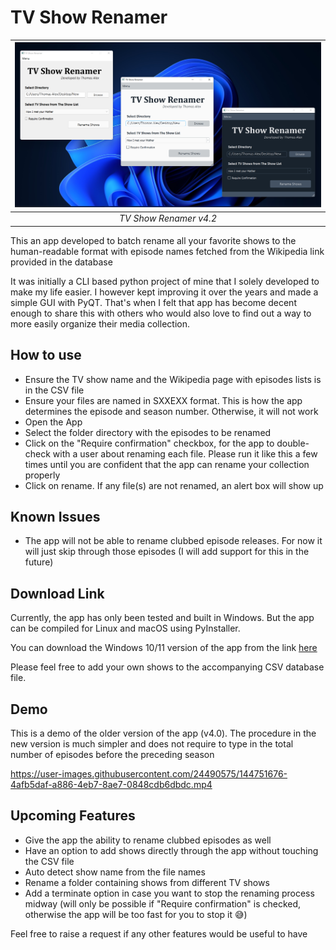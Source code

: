 # TV Show Renamer

| ![Screenshot of the App](show_renamer_v4_files/images/themes-v4.2.png) |
|:--:| 
| *TV Show Renamer v4.2* |

This an app developed to batch rename all your favorite shows to the human-readable format with episode names fetched from the Wikipedia link provided in the database

It was initially a CLI based python project of mine that I solely developed to make my life easier. I however kept improving it over the years and made a simple GUI with PyQT. That's when I felt that app has become decent enough to share this with others who would also love to find out a way to more easily organize their media collection.

## How to use

- Ensure the TV show name and the Wikipedia page with episodes lists is in the CSV file
- Ensure your files are named in SXXEXX format. This is how the app determines the episode and season number. Otherwise, it will not work
- Open the App
- Select the folder directory with the episodes to be renamed
- Click on the "Require confirmation" checkbox, for the app to double-check with a user about renaming each file. Please run it like this a few times until you are confident that the app can rename your collection properly
- Click on rename. If any file(s) are not renamed, an alert box will show up


## Known Issues

- The app will not be able to rename clubbed episode releases. For now it will just skip through those episodes (I will add support for this in the future)

## Download Link
Currently, the app has only been tested and built in Windows. But the app can be compiled for Linux and macOS using PyInstaller. 

You can download the Windows 10/11 version of the app from the link [here](https://github.com/Thomasalex2/tv-show-renamer/releases)

Please feel free to add your own shows to the accompanying CSV database file. 

## Demo
This is a demo of the older version of the app (v4.0). The procedure in the new version is much simpler and does not require to type in the total number of episodes before the preceding season

https://user-images.githubusercontent.com/24490575/144751676-4afb5daf-a886-4eb7-8ae7-0848cdb6dbdc.mp4


## Upcoming Features
- Give the app the ability to rename clubbed episodes as well
- Have an option to add shows directly through the app without touching the CSV file
- Auto detect show name from the file names
- Rename a folder containing shows from different TV shows
- Add a terminate option in case you want to stop the renaming process midway (will only be possible if "Require confirmation" is checked, otherwise the app will be too fast for you to stop it :sweat_smile:)

Feel free to raise a request if any other features would be useful to have